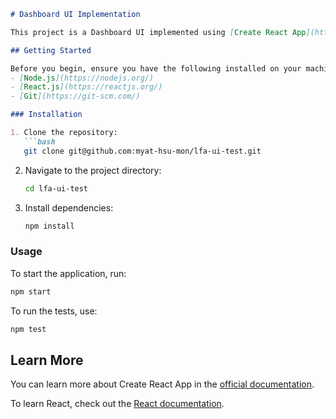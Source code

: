 ```markdown
# Dashboard UI Implementation

This project is a Dashboard UI implemented using [Create React App](https://github.com/facebook/create-react-app).

## Getting Started

Before you begin, ensure you have the following installed on your machine:
- [Node.js](https://nodejs.org/)
- [React.js](https://reactjs.org/)
- [Git](https://git-scm.com/)

### Installation

1. Clone the repository:
   ```bash
   git clone git@github.com:myat-hsu-mon/lfa-ui-test.git
   ```

2. Navigate to the project directory:
   ```bash
   cd lfa-ui-test
   ```

3. Install dependencies:
   ```bash
   npm install
   ```

### Usage

To start the application, run:
```bash
npm start
```

To run the tests, use:
```bash
npm test
```

## Learn More

You can learn more about Create React App in the [official documentation](https://facebook.github.io/create-react-app/docs/getting-started).

To learn React, check out the [React documentation](https://reactjs.org/).